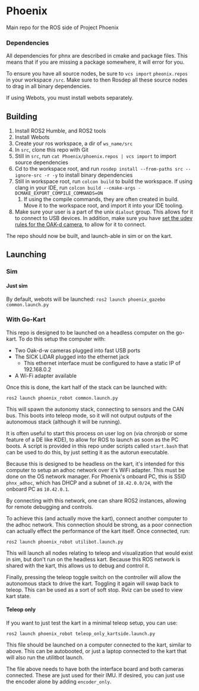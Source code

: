 # Phoenix

Main repo for the ROS side of Project Phoenix

### Dependencies

All dependencies for phnx are described in cmake and package files.
This means that if you are missing a package somewhere, it will error for you.

To ensure you have all source nodes, be sure to `vcs import` `pheonix.repos` in your workspace `/src`.
Make sure to then Rosdep all these source nodes to drag in all binary dependencies.

If using Webots, you must install webots separately.

## Building

1. Install ROS2 Humble, and ROS2 tools
2. Install Webots
3. Create your ros workspace, a dir of `ws_name/src`
4. In `src`, clone this repo with Git
5. Still in `src`, run `cat Phoenix/phoenix.repos | vcs import` to import source dependencies
6. Cd to the workspace root, and run `rosdep install --from-paths src --ignore-src -r -y` to install binary dependencies
7. Still in workspace root, run `colcon build` to build the workspace. If using clang in your IDE,
   run `colcon build --cmake-args -DCMAKE_EXPORT_COMPILE_COMMANDS=ON`
    1. If using the compile commands, they are often created in build. Move it to the workspace root, and import it into
       your IDE tooling.
8. Make sure your user is a part of the unix `dialout` group. This allows for it to connect to USB devices. In addition,
   make sure you
   have [set the udev rules for the OAK-d camera](https://docs.luxonis.com/en/latest/pages/troubleshooting/#udev-rules-on-linux),
   to allow for it to connect.

The repo should now be built, and launch-able in sim or on the kart.

## Launching

### Sim

#### Just sim

By default, webots will be launched:
`ros2 launch phoenix_gazebo common.launch.py`

### With Go-Kart

This repo is designed to be launched on a headless computer on the go-kart. To do this setup the computer with:

- Two Oak-d-w cameras plugged into fast USB ports
- The SICK LiDAR plugged into the ethernet jack
    - This ethernet interface must be configured to have a static IP of 192.168.0.2
- A Wi-Fi adapter available

Once this is done, the kart half of the stack can be launched with:

`ros2 launch phoenix_robot common.launch.py`

This will spawn the autonomy stack, connecting to sensors and the CAN bus. This boots into teleop mode, so it will
not output outputs of the autonomous stack (although it will be running).

It is often useful to start this process on user log on (via chronjob or some feature of a DE like KDE), to allow for
ROS to launch as soon as the PC boots. A script is provided in this repo under scripts called `start.bash` that can be
used to do this, by just setting it as the autorun executable.

Because this is designed to be headless on the kart, it's intended for this computer to setup an adhoc network over it's
WiFi adapter. This must be done on the OS network manager. For Phoenix's onboard PC, this is SSID `phnx_adhoc`, which
has DHCP and a subnet of `10.42.0.0/24`, with the onboard PC as `10.42.0.1`.

By connecting with this network, one can share ROS2 instances, allowing for remote debugging and controls.

To achieve this (and actually move the kart), connect another computer to the adhoc network. This connection should be
strong, as a poor connection can actually effect the performance of the kart itself. Once connected, run:

`ros2 launch phoenix_robot utilibot.launch.py`

This will launch all nodes relating to teleop and visualization that would exist in sim, but don't run on the headless
kart. Because this ROS network is shared with the kart, this allows us to debug and control it.

Finally, pressing the teleop toggle switch on the controller will allow the autonomous stack to drive the kart. Toggling
it again will swap back to teleop. This can be used as a sort of soft stop. Rviz can be used to view kart state.

#### Teleop only

If you want to just test the kart in a minimal teleop setup, you can use:

`ros2 launch phoenix_robot teleop_only_kartside.launch.py`

This file should be launched on a computer connected to the kart, similar to above. This can be autobooted, or just
a laptop connected to the kart that will also run the utilitbot launch. 

The file above needs to have both the interface board and both cameras connected. These are just used for their IMU.
If desired, you can just use the encoder alone by adding `encoder_only`.
